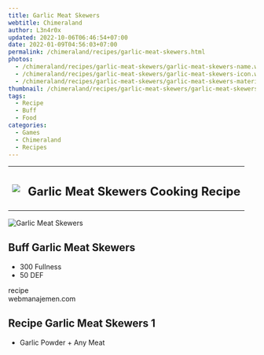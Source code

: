 ```yaml
---
title: Garlic Meat Skewers
webtitle: Chimeraland
author: L3n4r0x
updated: 2022-10-06T06:46:54+07:00
date: 2022-01-09T04:56:03+07:00
permalink: /chimeraland/recipes/garlic-meat-skewers.html
photos:
  - /chimeraland/recipes/garlic-meat-skewers/garlic-meat-skewers-name.webp
  - /chimeraland/recipes/garlic-meat-skewers/garlic-meat-skewers-icon.webp
  - /chimeraland/recipes/garlic-meat-skewers/garlic-meat-skewers-material.webp
thumbnail: /chimeraland/recipes/garlic-meat-skewers/garlic-meat-skewers-icon.webp
tags:
  - Recipe
  - Buff
  - Food
categories:
  - Games
  - Chimeraland
  - Recipes
---
```


<section id="bootstrap-wrapper"><link rel="stylesheet" href="https://cdn.statically.io/gh/dimaslanjaka/Web-Manajemen/40ac3225/css/bootstrap-4.5-wrapper.css"/><div class="row mb-2"><div class="col-md-12 mb-2"><table class="table" id="post-info"><tbody><tr><td><img class="d-inline-block me-2" src="/chimeraland/recipes/garlic-meat-skewers/garlic-meat-skewers-icon.webp" width="auto" height="auto"/></td><td><h1 class="fs-5">Garlic Meat Skewers Cooking Recipe</h1></td></tr></tbody></table></div></div><div class="card mb-2"><div class="row g-0"><div class="col-sm-4 position-relative mb-2"><img src="/chimeraland/recipes/garlic-meat-skewers/garlic-meat-skewers-material.webp" class="card-img fit-cover w-100 h-100" alt="Garlic Meat Skewers" data-fancybox="true"/></div><div class="col-sm-8 mb-2"><div class="card-body"><h2 class="card-title fs-5">Buff Garlic Meat Skewers</h2><div class="card-text"><ul><li>300 Fullness</li><li>50 DEF</li></ul></div><span class="badge rounded-pill bg-dark">recipe</span></div><div class="card-footer text-end text-muted">webmanajemen.com</div></div></div></div><div class="row mb-2"><div class="col-12 col-lg-6 recipe-item mb-2"><div class="card"><div class="card-body"><h2 class="card-title fs-5">Recipe Garlic Meat Skewers 1</h2><div class="card-text"><ul><li>Garlic Powder<span> + </span>Any Meat</li></ul></div></div></div></div></div></section>